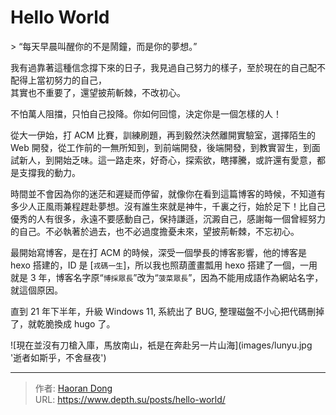 # Hello World


&gt; “每天早晨叫醒你的不是鬧鐘，而是你的夢想。”

我有過靠著這種信念撐下來的日子，我見過自己努力的樣子，至於現在的自己配不配得上當初努力的自己，  
其實也不重要了，還望披荊斬棘，不改初心。

不怕萬人阻擋，只怕自己投降。你如何回憶，決定你是一個怎樣的人！

從大一伊始，打 ACM 比賽，訓練刷題，再到毅然決然離開實驗室，選擇陌生的 Web 開發，從工作前的一無所知到，到前端開發，後端開發，到教實習生，到面試新人，到開始乏味。這一路走來，好奇心，探索欲，瞎擇騰，或許還有愛意，都是支撐我的動力。

時間並不會因為你的迷茫和遲疑而停留，就像你在看到這篇博客的時候，不知道有多少人正風雨兼程趕赴夢想。沒有誰生來就是神牛，千裏之行，始於足下！比自己優秀的人有很多，永遠不要感動自己，保持謙遜，沉澱自己，感謝每一個曾經努力的自己。不必執著於過去，也不必過度擔憂未來，望披荊斬棘，不忘初心。

最開始寫博客，是在打 ACM 的時候，深受一個學長的博客影響，他的博客是 hexo 搭建的，ID 是 [`戎碼一生`]，所以我也照葫蘆畫瓢用 hexo 搭建了一個，一用就是 3 年，博客名字原“`博採眾長`”改为“`菠菜眾長`”，因為不能用成語作為網站名字，就這個原因。

直到 21 年下半年，升級 Windows 11, 系統出了 BUG, 整理磁盤不小心把代碼刪掉了，就乾脆換成 hugo 了。

![現在並沒有刀槍入庫，馬放南山，衹是在奔赴另一片山海](images/lunyu.jpg &#39;逝者如斯乎，不舍昼夜&#39;)


---

> 作者: [Haoran Dong](https://github.com/TEWQ-1314)  
> URL: https://www.depth.su/posts/hello-world/  

